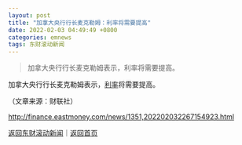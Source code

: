 ```yaml
---
layout: post
title: "加拿大央行行长麦克勒姆：利率将需要提高"
date: 2022-02-03 04:49:49 +0800
categories: emnews
tags: 东财滚动新闻
---
```

> 加拿大央行行长麦克勒姆表示，利率将需要提高。

<p>加拿大央行行长麦克勒姆表示，<span id="Info.344"><a href="http://data.eastmoney.com/cjsj/yhll.html" class="infokey">利率</a></span>将需要提高。</p><p class="em_media">（文章来源：财联社）</p>

<http://finance.eastmoney.com/news/1351,202202032267154923.html>

[返回东财滚动新闻](//finews.withounder.com/emnews/)｜[返回首页](//finews.withounder.com/)